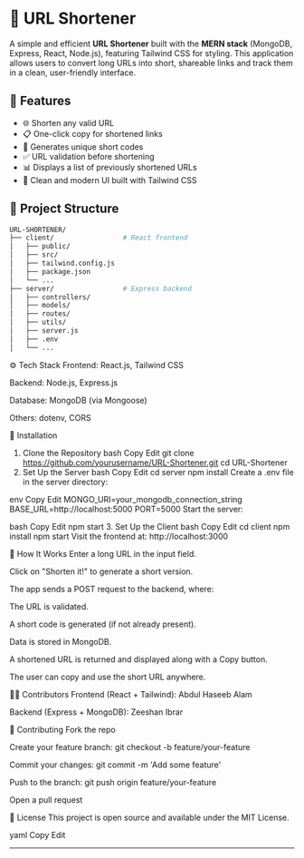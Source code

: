 # 🔗 URL Shortener

A simple and efficient **URL Shortener** built with the **MERN stack** (MongoDB, Express, React, Node.js), featuring Tailwind CSS for styling. This application allows users to convert long URLs into short, shareable links and track them in a clean, user-friendly interface.

## 🚀 Features

- 🌐 Shorten any valid URL
- 📋 One-click copy for shortened links
- 🧠 Generates unique short codes
- ✅ URL validation before shortening
- 📊 Displays a list of previously shortened URLs
- 💅 Clean and modern UI built with Tailwind CSS

## 📁 Project Structure

```bash
URL-SHORTENER/
├── client/                 # React frontend
│   ├── public/
│   ├── src/
│   ├── tailwind.config.js
│   ├── package.json
│   └── ...
├── server/                 # Express backend
│   ├── controllers/
│   ├── models/
│   ├── routes/
│   ├── utils/
│   ├── server.js
│   ├── .env
│   └── ...
````
⚙️ Tech Stack
Frontend: React.js, Tailwind CSS

Backend: Node.js, Express.js

Database: MongoDB (via Mongoose)

Others: dotenv, CORS

🔧 Installation
1. Clone the Repository
bash
Copy
Edit
git clone https://github.com/yourusername/URL-Shortener.git
cd URL-Shortener
2. Set Up the Server
bash
Copy
Edit
cd server
npm install
Create a .env file in the server directory:

env
Copy
Edit
MONGO_URI=your_mongodb_connection_string
BASE_URL=http://localhost:5000
PORT=5000
Start the server:

bash
Copy
Edit
npm start
3. Set Up the Client
bash
Copy
Edit
cd client
npm install
npm start
Visit the frontend at: http://localhost:3000

🧠 How It Works
Enter a long URL in the input field.

Click on "Shorten it!" to generate a short version.

The app sends a POST request to the backend, where:

The URL is validated.

A short code is generated (if not already present).

Data is stored in MongoDB.

A shortened URL is returned and displayed along with a Copy button.

The user can copy and use the short URL anywhere.

👨‍💻 Contributors
Frontend (React + Tailwind): Abdul Haseeb Alam

Backend (Express + MongoDB): Zeeshan Ibrar

🤝 Contributing
Fork the repo

Create your feature branch: git checkout -b feature/your-feature

Commit your changes: git commit -m 'Add some feature'

Push to the branch: git push origin feature/your-feature

Open a pull request

📄 License
This project is open source and available under the MIT License.

yaml
Copy
Edit

---

